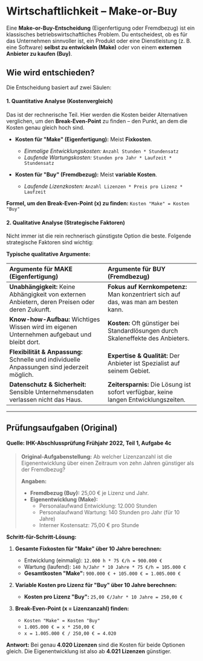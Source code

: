 # Wirtschaftlichkeit – Make-or-Buy

Eine **Make-or-Buy-Entscheidung** (Eigenfertigung oder Fremdbezug) ist ein klassisches betriebswirtschaftliches Problem. Du entscheidest, ob es für das Unternehmen sinnvoller ist, ein Produkt oder eine Dienstleistung (z. B. eine Software) **selbst zu entwickeln (Make)** oder von einem **externen Anbieter zu kaufen (Buy)**.

## Wie wird entschieden?

Die Entscheidung basiert auf zwei Säulen:

#### 1. Quantitative Analyse (Kostenvergleich)
Das ist der rechnerische Teil. Hier werden die Kosten beider Alternativen verglichen, um den **Break-Even-Point** zu finden – den Punkt, an dem die Kosten genau gleich hoch sind.

* **Kosten für "Make" (Eigenfertigung):** Meist **Fixkosten**.
    * *Einmalige Entwicklungskosten:* `Anzahl Stunden * Stundensatz`
    * *Laufende Wartungskosten:* `Stunden pro Jahr * Laufzeit * Stundensatz`

* **Kosten für "Buy" (Fremdbezug):** Meist **variable Kosten**.
    * *Laufende Lizenzkosten:* `Anzahl Lizenzen * Preis pro Lizenz * Laufzeit`

**Formel, um den Break-Even-Point (x) zu finden:**
`Kosten "Make" = Kosten "Buy"`

#### 2. Qualitative Analyse (Strategische Faktoren)
Nicht immer ist die rein rechnerisch günstigste Option die beste. Folgende strategische Faktoren sind wichtig:

**Typische qualitative Argumente:**

| Argumente für **MAKE** (Eigenfertigung) | Argumente für **BUY** (Fremdbezug) |
| :--- | :--- |
| **Unabhängigkeit:** Keine Abhängigkeit von externen Anbietern, deren Preisen oder deren Zukunft. | **Fokus auf Kernkompetenz:** Man konzentriert sich auf das, was man am besten kann. |
| **Know-how-Aufbau:** Wichtiges Wissen wird im eigenen Unternehmen aufgebaut und bleibt dort. | **Kosten:** Oft günstiger bei Standardlösungen durch Skaleneffekte des Anbieters. |
| **Flexibilität & Anpassung:** Schnelle und individuelle Anpassungen sind jederzeit möglich. | **Expertise & Qualität:** Der Anbieter ist Spezialist auf seinem Gebiet. |
| **Datenschutz & Sicherheit:** Sensible Unternehmensdaten verlassen nicht das Haus. | **Zeitersparnis:** Die Lösung ist sofort verfügbar, keine langen Entwicklungszeiten. |

---

## Prüfungsaufgaben (Original)

#### Quelle: IHK-Abschlussprüfung Frühjahr 2022, Teil 1, Aufgabe 4c

> **Original-Aufgabenstellung:**
> Ab welcher Lizenzanzahl ist die Eigenentwicklung über einen Zeitraum von zehn Jahren günstiger als der Fremdbezug?
>
> **Angaben:**
> * **Fremdbezug (Buy):** 25,00 € je Lizenz und Jahr.
> * **Eigenentwicklung (Make):**
>     * Personalaufwand Entwicklung: 12.000 Stunden
>     * Personalaufwand Wartung: 140 Stunden pro Jahr (für 10 Jahre)
>     * Interner Kostensatz: 75,00 € pro Stunde

**Schritt-für-Schritt-Lösung:**

1.  **Gesamte Fixkosten für "Make" über 10 Jahre berechnen:**
    * Entwicklung (einmalig): `12.000 h * 75 €/h = 900.000 €`
    * Wartung (laufend): `140 h/Jahr * 10 Jahre * 75 €/h = 105.000 €`
    * **Gesamtkosten "Make":** `900.000 € + 105.000 € = 1.005.000 €`

2.  **Variable Kosten pro Lizenz für "Buy" über 10 Jahre berechnen:**
    * **Kosten pro Lizenz "Buy":** `25,00 €/Jahr * 10 Jahre = 250,00 €`

3.  **Break-Even-Point (x = Lizenzanzahl) finden:**
    * `Kosten "Make" = Kosten "Buy"`
    * `1.005.000 € = x * 250,00 €`
    * `x = 1.005.000 € / 250,00 € = 4.020`

**Antwort:** Bei genau **4.020 Lizenzen** sind die Kosten für beide Optionen gleich. Die Eigenentwicklung ist also ab **4.021 Lizenzen** günstiger.
